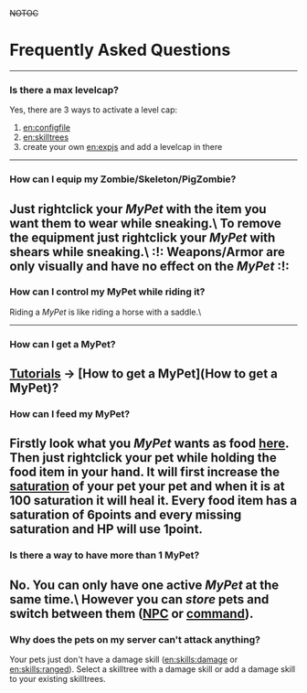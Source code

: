 ~~NOTOC~~

# Frequently Asked Questions

----

### Is there a max levelcap?

Yes, there are 3 ways to activate a level cap:
 1.  [en:configfile](en/configfile)
 2.  [en:skilltrees](en/skilltrees)
 3.  create your own [en:expjs](en/expjs) and add a levelcap in there

----

### How can I equip my Zombie/Skeleton/PigZombie?

Just rightclick your *MyPet* with the item you want them to wear while sneaking.\\
To remove the equipment just rightclick your *MyPet* with shears while sneaking.\\
:!: **Weapons/Armor are only visually and have no effect on the *MyPet*** :!:
----
### How can I control my MyPet while riding it?

Riding a *MyPet* is like riding a horse with a saddle.\\

----
### How can I get a MyPet?

[Tutorials](Tutorials) -> [How to get a MyPet](How to get a MyPet)?
----
### How can I feed my MyPet?

Firstly look what you *MyPet* wants as food [here](en/mobtypes).
Then just rightclick your pet while holding the food item in your hand.
It will first increase the [saturation](en/hungersystem) of your pet your pet and when it is at 100 saturation it will heal it. Every food item has a **saturation** of **6points** and every missing saturation and HP will use **1point**. 
----
### Is there a way to have more than 1 MyPet?

No. You can only have **one** active *MyPet* at the same time.\\
However you can *store* pets and switch between them ([NPC](en/plugins/npc) or [command](en/commands)).
----
### Why does the pets on my server can't attack anything?

Your pets just don't have a damage skill ([en:skills:damage](en/skills/damage) or [en:skills:ranged](en/skills/ranged)). Select a skilltree with a damage skill or add a damage skill to your existing skilltrees.

